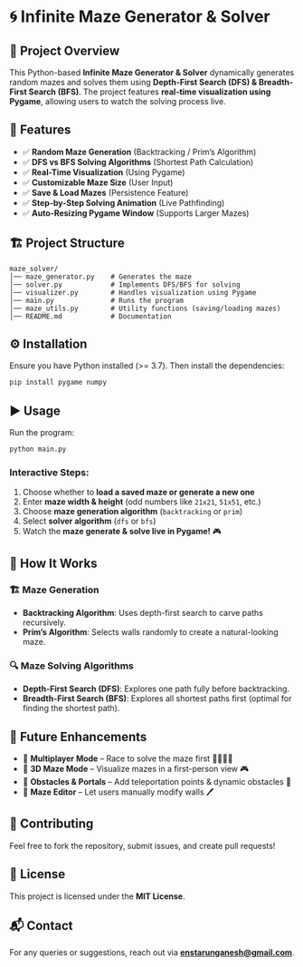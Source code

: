 
# 🌀 Infinite Maze Generator & Solver

## 📌 Project Overview
This Python-based **Infinite Maze Generator & Solver** dynamically generates random mazes and solves them using **Depth-First Search (DFS) & Breadth-First Search (BFS)**. The project features **real-time visualization using Pygame**, allowing users to watch the solving process live. 

## 🚀 Features
- ✅ **Random Maze Generation** (Backtracking / Prim’s Algorithm)
- ✅ **DFS vs BFS Solving Algorithms** (Shortest Path Calculation)
- ✅ **Real-Time Visualization** (Using Pygame)
- ✅ **Customizable Maze Size** (User Input)
- ✅ **Save & Load Mazes** (Persistence Feature)
- ✅ **Step-by-Step Solving Animation** (Live Pathfinding)
- ✅ **Auto-Resizing Pygame Window** (Supports Larger Mazes)

## 🏗️ Project Structure
```plaintext
maze_solver/
│── maze_generator.py    # Generates the maze  
│── solver.py            # Implements DFS/BFS for solving  
│── visualizer.py        # Handles visualization using Pygame  
│── main.py              # Runs the program  
│── maze_utils.py        # Utility functions (saving/loading mazes)  
│── README.md            # Documentation  
```

## ⚙️ Installation
Ensure you have Python installed (>= 3.7). Then install the dependencies:
```bash
pip install pygame numpy
```

## ▶️ Usage
Run the program:
```bash
python main.py
```

### Interactive Steps:
1. Choose whether to **load a saved maze or generate a new one**  
2. Enter **maze width & height** (odd numbers like `21x21`, `51x51`, etc.)  
3. Choose **maze generation algorithm** (`backtracking` or `prim`)  
4. Select **solver algorithm** (`dfs` or `bfs`)  
5. Watch the **maze generate & solve live in Pygame!** 🎮  

## 📝 How It Works
### 🏗️ **Maze Generation**
- **Backtracking Algorithm**: Uses depth-first search to carve paths recursively.
- **Prim’s Algorithm**: Selects walls randomly to create a natural-looking maze.

### 🔍 **Maze Solving Algorithms**
- **Depth-First Search (DFS)**: Explores one path fully before backtracking.
- **Breadth-First Search (BFS)**: Explores all shortest paths first (optimal for finding the shortest path).



## 🔄 Future Enhancements
- 🚀 **Multiplayer Mode** – Race to solve the maze first 🏃‍♂️🏃‍♀️  
- 🚀 **3D Maze Mode** – Visualize mazes in a first-person view 🎮  
- 🚀 **Obstacles & Portals** – Add teleportation points & dynamic obstacles 🔄  
- 🚀 **Maze Editor** – Let users manually modify walls 🖊️  

## 🤝 Contributing
Feel free to fork the repository, submit issues, and create pull requests!

## 📜 License
This project is licensed under the **MIT License**.

## 📬 Contact
For any queries or suggestions, reach out via **[enstarunganesh@gmail.com](mailto:enstarunganesh@gmail.com)**.
